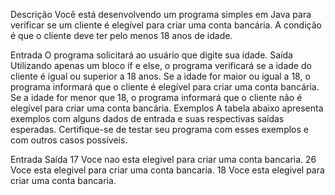 Descrição
Você está desenvolvendo um programa simples em Java para verificar se um cliente é elegível para criar uma conta bancária. A condição é que o cliente deve ter pelo menos 18 anos de idade.

Entrada
O programa solicitará ao usuário que digite sua idade.
Saída
Utilizando apenas um bloco if e else, o programa verificará se a idade do cliente é igual ou superior a 18 anos.
Se a idade for maior ou igual a 18, o programa informará que o cliente é elegível para criar uma conta bancária.
Se a idade for menor que 18, o programa informará que o cliente não é elegível para criar uma conta bancária.
Exemplos
A tabela abaixo apresenta exemplos com alguns dados de entrada e suas respectivas saídas esperadas. Certifique-se de testar seu programa com esses exemplos e com outros casos possíveis.

Entrada	Saída
17	Voce nao esta elegivel para criar uma conta bancaria.
26	Voce esta elegivel para criar uma conta bancaria.
18	Voce esta elegivel para criar uma conta bancaria.

